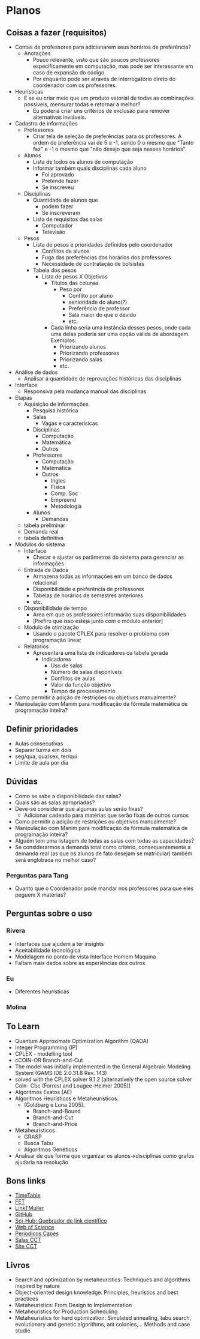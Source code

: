 # Planos

## Coisas a fazer (requisitos)

- Contas de professores para adicionarem seus horários de preferência?
  - Anotações
    - Pouco relevante, visto que são poucos professores especificamente em computação, mas pode ser interessante em caso de expansão do código.
    - Por enquanto pode ser através de interrogatório direto do coordenador com os professores.
- Heurísticas
  - E se eu criar meio que um produto vetorial de todas as combinações possíveis, mensurar todas e retornar a melhor?
    - Eu poderia criar uns critérios de exclusão para remover alternativas inviáveis.
- Cadastro de informações
  - Professores
    - Criar tela de seleção de preferências para os professores. A ordem de preferência vai de 5 a -1, sendo 0 o mesmo que "Tanto faz" e -1 o mesmo que "não desejo que seja nesses horários".
  - Alunos
    - Lista de todos os alunos de computação
    - Informar também quais disciplinas cada aluno
      - Foi aprovado
      - Pretende fazer
      - Se inscreveu
  - Disciplinas
    - Quantidade de alunos que
      - podem fazer
      - Se inscreveram
    - Lista de requisitos das salas
      - Computador
      - Televisão
  - Pesos
    - Lista de pesos e prioridades definidos pelo coordenador
      - Conflitos de alunos
      - Fuga das preferências dos horários dos professores
      - Necessidade de contratação de bolsistas
    - Tabela dos pesos
      - Lista de pesos X Objetivos
        - Títulos das colunas
          - Peso por
            - Conflito por aluno
            - senioridade do aluno(?)
            - Preferência de professor
            - Sala maior do que o devido
            - etc.
        - Cada linha seria uma instância desses pesos, onde cada uma delas poderia ser uma opção válida de abordagem. Exemplos:
          - Priorizando alunos
          - Priorizando professores
          - Priorizando salas
          - etc.
- Análise de dados
  - Analisar a quantidade de reprovações históricas das disciplinas
- Interface
  - Responsiva pela mudança manual das disciplinas
- Etapas
  - Aquisição de informações
    - Pesquisa histórica
    - Salas
      - Vagas e caracterísicas
    - Disciplinas
      - Computação
      - Matemática
      - Outros
    - Professores
      - Computação
      - Matemática
      - Outros
        - Ingles
        - Física
        - Comp. Soc
        - Empreend
        - Metodologia
    - Alunos
      - Demandas
  - tabela preliminar
  - Demanda real
  - tabela definitiva
- Módulos do sistema
  - Interface
    - Checar e ajustar os parâmetros do sistema para gerenciar as informações
  - Entrada de Dados
    - Armazena todas as informações em um banco de dados relacional
    - Disponibilidade e preferência de professores
    - Tabelas de horários de semestres anteriores
    - etc.
  - Disponibilidade de tempo
    - Área em que os professores informarão suas disponibilidades
    - [Prefiro que isso esteja junto com o módulo anterior]
  - Módulo de otimização
    - Usando o pacote CPLEX para resolver o problema com programação linear
  - Relatórios
    - Apresentará uma lista de indicadores da tabela gerada
      - Indicadores
        - Uso de salas
        - Número de salas disponíveis
        - Conflitos de aulas
        - Valor da função objetivo
        - Tempo de processamento
- Como permitir a adição de restrições ou objetivos manualmente?
- Manipulação com Manim para modificação da fórmula matemática de programação inteira?

## Definir prioridades

- Aulas consecutivas
- Separar turma em dois
- seg/qua, qua/sex, ter/qui
- Limite de aula por dia

## Dúvidas

- Como se sabe a disponibilidade das salas?
- Quais são as salas apropriadas?
- Deve-se considerar que algumas aulas serão fixas?
  - Adicionar cadeado para matérias que serão fixas de outros cursos
- Como permitir a adição de restrições ou objetivos manualmente?
- Manipulação com Manim para modificação da fórmula matemática de programação inteira?
- Alguém tem uma listagem de todas as salas com todas as capacidades?
- Se considerarmos a demanda total como critério, consequentemente a demanda real (as que os alunos de fato desejam se matricular) também será englobada no melhor caso?

### Perguntas para Tang

- Quanto que o Coordenador pode mandar nos professores para que eles peguem X matérias?

## Perguntas sobre o uso

### Rivera

- Interfaces que ajudem a ter insights
- Aceitabilidade tecnológica
- Modelagem no ponto de vista Interface Homem Máquina
- Faltam mais dados sobre as experiências dos outros

### Eu

- Diferentes heurísticas

### Molina

## To Learn

- Quantum Approximate Optimization Algorithm (QAOA)
- Integer Programming (IP)
- CPLEX - modelling tool
- cCOIN-OR Branch-and-Cut
- The model was initially implemented in the General Algebraic Modeling System (GAMS IDE 2.0.31.8 Rev. 143)
- solved with the CPLEX solver 9.1.2 [alternatively the open source solver Coin-
Cbc (Forrest and Lougee-Heimer 2005)]
- Algoritmos Exatos (AE)
- Algoritmos Heurísticos e Metaheurísticos.
  - (Goldbarg e Luna 2005).
    - Branch-and-Bound
    - Branch-and-Cut
    - Branch-and-Price
- Metaheurísticos
  - GRASP
  - Busca Tabu
  - Algoritmos Genéticos
- Analisar de que forma que organizar os alunos->disciplinas como grafos ajudaria na resolução

## Bons links

- [TimeTable][TimeTable]
- [FET]
- [LinkTMuller]
- [GitHub]
- [Sci-Hub: Quebrador de link científico][SciHub]
- [Web of Science][WoS]
- [Periodicos Capes][Capes]
- [Salas CCT](https://uenf.br/cct/secretaria-academica/distribuicao-das-salas-de-aula-do-cct/)
- [Site CCT](https://uenf.br/cct/)

[Capes]: https://www.periodicos.capes.gov.br/
[LinkTMuller]: https://www.unitime.org/publications.php
[TimeTable]: https://teacherhead.com/2015/05/23/the-art-of-timetabling-principles-and-priorities/
[GitHub]: https://github.com/UniTime
[FET]: https://lalescu.ro/liviu/fet/
[SciHub]: https://sci-hub.se/
[WoS]: https://www.webofscience.com/wos/woscc/basic-search

## Livros

- Search and optimization by metaheuristics: Techniques and algorithms inspired by nature
- Object-oriented design knowledge: Principles, heuristics and best practices
- Metaheuristics: From Design to Implementation
- Metaheuristics for Production Scheduling
- Metaheuristics for hard optimization: Simulated annealing, tabu search, evolutionary and genetic algorithms, ant colonies,... Methods and case studie

